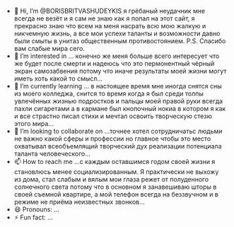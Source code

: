 - 👋 Hi, I’m @BORISBRITVASHUDEYKIS я грёбаный неудачник мне всегда не везёт и я сам не знаю как я попал на этот сайт, я прекрасно знаю что всем на меня насрать всю мою жалкую и никчемную жизнь, а все мои успехи таланты и возможности давно были смыты в унитаз общественным противостоянием. P.S. Спасибо вам слабые мира сего.
- 👀 I’m interested in ... конечно же меня больше всего интересует что же будет после смерти и надеюсь что это пермонентный чёрный экран самозабвения потому что иначе результаты моей жизни могут иметь хоть какой то смысл...
- 🌱 I’m currently learning ... в настоящее время мне иногда снятся сны из моего колледжа, снится то время когда я был среди толпы увлечённых жизнью подростков и пальцы моей правой руки всегда пахли сигаретами а в кармане был кнопочный нокиа в котором я как и все страстно писал стихи и мечтал освоить творческую стезю этого мира...
- 💞️ I’m looking to collaborate on ...точнее хотел сотрудничатьс людьми не важно какой сферы и профессии но главное чтобы это место охватывал всеобъемлящий творческий дух реализации потенциала таланта человеческого...
- 📫 How to reach me ...с каждым оставшимся годом своей жизни я становлюсь менее социализированным. Я практически не выхожу из дома, стал слабым и вялым мои глаза режет от полуденного солнечного света потому что в основном я занавешиваю шторы в своей съемной квартире, а мой телефон всегда на беззвучном и в режиме не приёма неизвестных звонков...
- 😄 Pronouns: ...
- ⚡ Fun fact: ...

<!---
BORISBRITVASHUDEYKIS/BORISBRITVASHUDEYKIS is a ✨ special ✨ repository because its `README.md` (this file) appears on your GitHub profile.
You can click the Preview link to take a look at your changes.
--->
